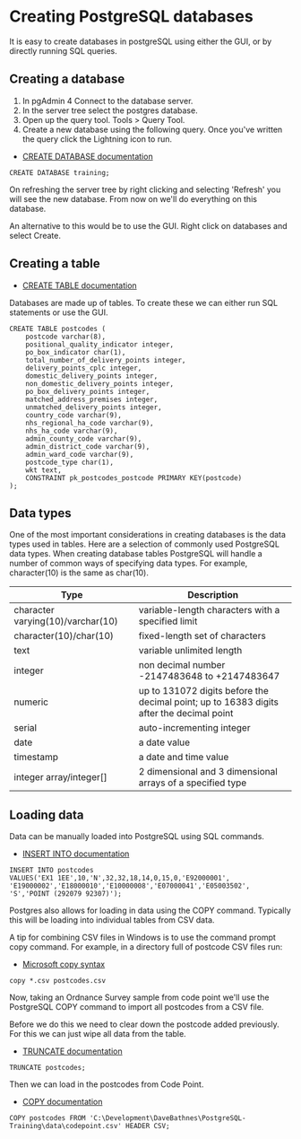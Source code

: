 Creating PostgreSQL databases
=============================

It is easy to create databases in postgreSQL using either the GUI, or by directly running SQL queries.

Creating a database
-------------------

1. In pgAdmin 4 Connect to the database server.
2. In the server tree select the postgres database.
3. Open up the query tool.  Tools > Query Tool.
4. Create a new database using the following query.  Once you've written the query click the Lightning icon to run.

- [CREATE DATABASE documentation](https://www.postgresql.org/docs/current/static/sql-createdatabase.html)

```PLpgSQL
CREATE DATABASE training;
```

On refreshing the server tree by right clicking and selecting 'Refresh' you will see the new database.  From now on we'll do everything on this database.

An alternative to this would be to use the GUI.  Right click on databases and select Create.

Creating a table
----------------

- [CREATE TABLE documentation](https://www.postgresql.org/docs/current/static/sql-createtable.html)

Databases are made up of tables.  To create these we can either run SQL statements or use the GUI.

```PLpgSQL
CREATE TABLE postcodes (
    postcode varchar(8),
    positional_quality_indicator integer,
    po_box_indicator char(1),
    total_number_of_delivery_points integer,
    delivery_points_cplc integer,
    domestic_delivery_points integer,
    non_domestic_delivery_points integer,
    po_box_delivery_points integer,
    matched_address_premises integer,
    unmatched_delivery_points integer,
    country_code varchar(9),
    nhs_regional_ha_code varchar(9),
    nhs_ha_code varchar(9),
    admin_county_code varchar(9),
    admin_district_code varchar(9),
    admin_ward_code varchar(9),
    postcode_type char(1),
    wkt text,
    CONSTRAINT pk_postcodes_postcode PRIMARY KEY(postcode)
);
```

Data types
----------

One of the most important considerations in creating databases is the data types used in tables.  Here are a selection of commonly used PostgreSQL data types.  When creating database tables PostgreSQL will handle a number of common ways of specifying data types.  For example, character(10) is the same as char(10).

| Type | Description |
| ---- | ----------- |
| character varying(10)/varchar(10) | variable-length characters with a specified limit |
| character(10)/char(10) | fixed-length set of characters |
| text | variable unlimited length |
| integer | non decimal number -2147483648 to +2147483647  |
| numeric | up to 131072 digits before the decimal point; up to 16383 digits after the decimal point |
| serial | auto-incrementing integer |
| date | a date value |
| timestamp | a date and time value |
| integer array/integer[] | 2 dimensional and 3 dimensional arrays of a specified type |

Loading data
------------

Data can be manually loaded into PostgreSQL using SQL commands.

- [INSERT INTO documentation](https://www.postgresql.org/docs/current/static/sql-insert.html)

```PLpgSQL
INSERT INTO postcodes
VALUES('EX1 1EE',10,'N',32,32,18,14,0,15,0,'E92000001',
'E19000002','E18000010','E10000008','E07000041','E05003502',
'S','POINT (292079 92307)');
```

Postgres also allows for loading in data using the COPY command.  Typically this will be loading into individual tables from CSV data.

A tip for combining CSV files in Windows is to use the command prompt copy command.  For example, in a directory full of postcode CSV files run:

- [Microsoft copy syntax](https://technet.microsoft.com/en-gb/library/bb490886.aspx)

```Batchfile
copy *.csv postcodes.csv
```

Now, taking an Ordnance Survey sample from code point we'll use the PostgreSQL COPY command to import all postcodes from a CSV file.

Before we do this we need to clear down the postcode added previously.  For this we can just wipe all data from the table.

- [TRUNCATE documentation](https://www.postgresql.org/docs/current/static/sql-truncate.html)

```PLpgSQL
TRUNCATE postcodes;
```

Then we can load in the postcodes from Code Point.

- [COPY documentation](https://www.postgresql.org/docs/current/static/sql-copy.html)

```PLpgSQL
COPY postcodes FROM 'C:\Development\DaveBathnes\PostgreSQL-Training\data\codepoint.csv' HEADER CSV;
```